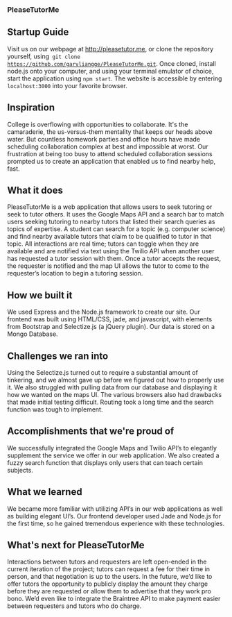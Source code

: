 
### PleaseTutorMe

## Startup Guide

Visit us on our webpage at http://pleasetutor.me, or clone the repository yourself, using<code> git clone https://github.com/garyliangge/PleaseTutorMe.git</code>. Once cloned, install node.js onto your computer, and using your terminal emulator of choice, start the application using <code>npm start</code>. The website is accessible by entering <code>localhost:3000</code> into your favorite browser.


## Inspiration


College is overflowing with opportunities to collaborate. It's the camaraderie, the us-versus-them mentality that keeps our heads above water. But countless homework parties and office hours have made scheduling collaboration complex at best and impossible at worst. Our frustration at being too busy to attend scheduled collaboration sessions prompted us to create an application that enabled us to find nearby help, fast.


## What it does


PleaseTutorMe is a web application that allows users to seek tutoring or seek to tutor others. It uses the Google Maps API and a search bar to match users seeking tutoring to nearby tutors that listed their search queries as topics of expertise. A student can search for a topic (e.g. computer science) and find nearby available tutors that claim to be qualified to tutor in that topic. All interactions are real time; tutors can toggle when they are available and are notified via text using the Twilio API when another user has requested a tutor session with them. Once a tutor accepts the request, the requester is notified and the map UI allows the tutor to come to the requester’s location to begin a tutoring session.


## How we built it


We used Express and the Node.js framework to create our site. Our frontend was built using HTML/CSS, jade, and javascript, with elements from Bootstrap and Selectize.js (a jQuery plugin). Our data is stored on a Mongo Database.


## Challenges we ran into


Using the Selectize.js turned out to require a substantial amount of tinkering, and we almost gave up before we figured out how to properly use it. We also struggled with pulling data from our database and displaying it how we wanted on the maps UI. The various browsers also had drawbacks that made initial testing difficult. Routing took a long time and the search function was tough to implement.


## Accomplishments that we're proud of


We successfully integrated the Google Maps and Twilio API’s to elegantly supplement the service we offer in our web application. We also created a fuzzy search function that displays only users that can teach certain subjects.


## What we learned


We became more familiar with utilizing API’s in our web applications as well as building elegant UI’s. Our frontend developer used Jade and Node.js for the first time, so he gained tremendous experience with these technologies.


## What's next for PleaseTutorMe


Interactions between tutors and requesters are left open-ended in the current iteration of the project; tutors can request a fee for their time in person, and that negotiation is up to the users. In the future, we’d like to offer tutors the opportunity to publicly display the amount they charge before they are requested or allow them to advertise that they work pro bono. We’d even like to integrate the Braintree API to make payment easier between requesters and tutors who do charge.
